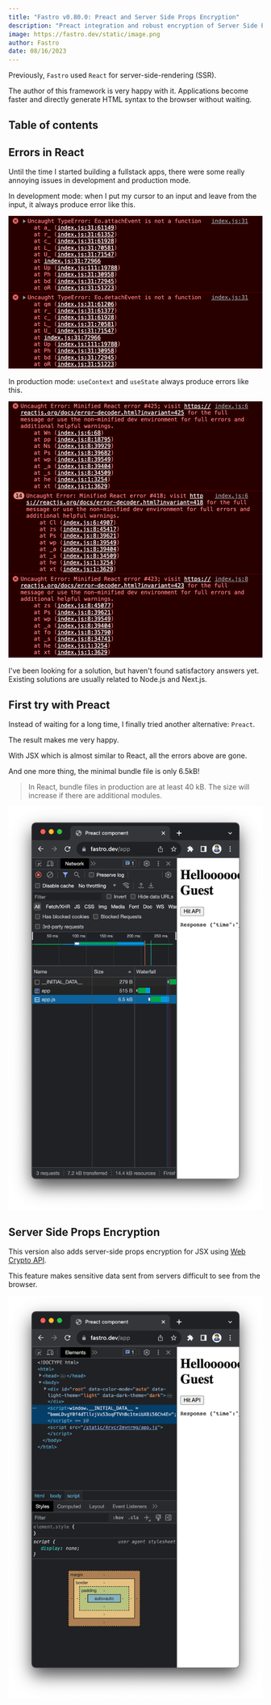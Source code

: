 ```yaml
---
title: "Fastro v0.80.0: Preact and Server Side Props Encryption"
description: "Preact integration and robust encryption of Server Side Props"
image: https://fastro.dev/static/image.png
author: Fastro
date: 08/16/2023
---
```


Previously, `Fastro` used `React` for server-side-rendering (SSR).

The author of this framework is very happy with it. Applications become faster
and directly generate HTML syntax to the browser without waiting.

## Table of contents

## Errors in React

Until the time I started building a fullstack apps, there were some really
annoying issues in development and production mode.

In development mode: when I put my cursor to an input and leave from the input,
it always produce error like this.

![](/static/react_input_error.png)

In production mode: `useContext` and `useState` always produce errors like this.

![](/static/react_error.png)

I've been looking for a solution, but haven't found satisfactory answers yet.
Existing solutions are usually related to Node.js and Next.js.

## First try with Preact

Instead of waiting for a long time, I finally tried another alternative:
`Preact`.

The result makes me very happy.

With JSX which is almost similar to React, all the errors above are gone.

And one more thing, the minimal bundle file is only 6.5kB!

> In React, bundle files in production are at least 40 kB. The size will
> increase if there are additional modules.

![](/static/preact_result.png)

## Server Side Props Encryption

This version also adds server-side props encryption for JSX using
[Web Crypto API](https://developer.mozilla.org/en-US/docs/Web/API/Web_Crypto_API).

This feature makes sensitive data sent from servers difficult to see from the
browser.

![](/static/preact_encrypt.png)
